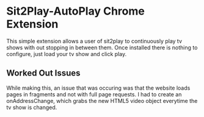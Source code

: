# Sit2Play-AutoPlay Chrome Extension
This simple extension allows a user of sit2play to continuously play tv shows with out stopping in between them. Once installed there is nothing to configure, just load your tv show and click play. 


## Worked Out Issues 
While making this, an issue that was occuring was that the website loads pages in fragments and not with full page requests. I had to create an onAddressChange, which grabs the new HTML5 video object everytime the tv show is changed.